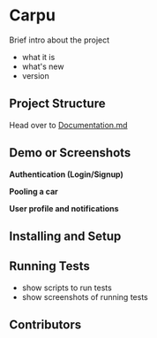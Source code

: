 # Carpu

Brief intro about the project

- what it is
- what's new
- version

## Project Structure

Head over to [Documentation.md](./Doc.md)

## Demo or Screenshots

**Authentication (Login/Signup)**

**Pooling a car**

**User profile and notifications**

## Installing and Setup

## Running Tests

- show scripts to run tests
- show screenshots of running tests

## Contributors
